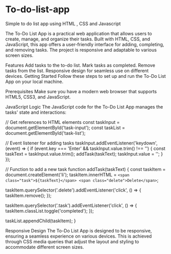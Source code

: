 # To-do-list-app
Simple to do list app using HTML , CSS and Javascript



The To-Do List App is a practical web application that allows users to create, manage, and organize their tasks. Built with HTML, CSS, and JavaScript, this app offers a user-friendly interface for adding, completing, and removing tasks. The project is responsive and adaptable to various screen sizes.

Features
Add tasks to the to-do list.
Mark tasks as completed.
Remove tasks from the list.
Responsive design for seamless use on different devices.
Getting Started
Follow these steps to set up and run the To-Do List App on your local machine.

Prerequisites
Make sure you have a modern web browser that supports HTML5, CSS3, and JavaScript.

JavaScript Logic
The JavaScript code for the To-Do List App manages the tasks' state and interactions:

// Get references to HTML elements
const taskInput = document.getElementById('task-input');
const taskList = document.getElementById('task-list');

// Event listener for adding tasks
taskInput.addEventListener('keydown', (event) => {
  if (event.key === 'Enter' && taskInput.value.trim() !== '') {
    const taskText = taskInput.value.trim();
    addTask(taskText);
    taskInput.value = '';
  }
});

// Function to add a new task
function addTask(taskText) {
  const taskItem = document.createElement('li');
  taskItem.innerHTML = `
    <span class="task">${taskText}</span>
    <span class="delete">Delete</span>
  `;

  taskItem.querySelector('.delete').addEventListener('click', () => {
    taskItem.remove();
  });

  taskItem.querySelector('.task').addEventListener('click', () => {
    taskItem.classList.toggle('completed');
  });

  taskList.appendChild(taskItem);
}



Responsive Design
The To-Do List App is designed to be responsive, ensuring a seamless experience on various devices. This is achieved through CSS media queries that adjust the layout and styling to accommodate different screen sizes.

